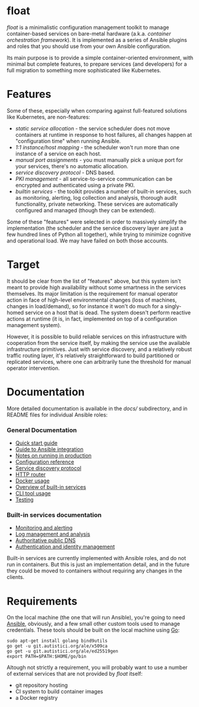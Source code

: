 float
====

*float* is a minimalistic configuration management toolkit to manage
container-based services on bare-metal hardware (a.k.a. *container
orchestration framework*). It is implemented as a series of Ansible
plugins and roles that you should use from your own Ansible
configuration.

Its main purpose is to provide a simple container-oriented
environment, with minimal but complete features, to prepare services
(and developers) for a full migration to something more sophisticated
like Kubernetes.


# Features

Some of these, especially when comparing against full-featured
solutions like Kubernetes, are non-features:

* *static service allocation* - the service scheduler does not move
  containers at runtime in response to host failures, all changes
  happen at "configuration time" when running Ansible.
* *1:1 instance/host mapping* - the scheduler won't run more than one
  instance of a service on each host.
* *manual port assignments* - you must manually pick a unique port for
  your services, there's no automatic allocation.
* *service discovery protocol* - DNS based.
* *PKI management* - all service-to-service communication can be
  encrypted and authenticated using a private PKI.
* *builtin services* - the toolkit provides a number of built-in
  services, such as monitoring, alerting, log collection and analysis,
  thorough audit functionality, private networking. These services are
  automatically configured and managed (though they can be extended).

Some of these "features" were selected in order to massively simplify
the implementation (the scheduler and the service discovery layer are
just a few hundred lines of Python all together), while trying to
minimize cognitive and operational load. We may have failed on both
those accounts.

# Target

It should be clear from the list of "features" above, but this system
isn't meant to provide high availability without some smartness in the
services themselves. Its major limitation is the requirement for
manual operator action in face of high-level environmental changes
(loss of machines, changes in load/demand), so for instance it won't
do much for a singly-homed service on a host that is dead. The system
doesn't perform reactive actions at runtime (it is, in fact,
implemented on top of a configuration management system).

However, it is possible to build reliable services on this
infrastructure with cooperation from the service itself, by making the
service use the available infrastructure primitives. Just with service
discovery, and a relatively robust traffic routing layer, it's
relatively straightforward to build partitioned or replicated
services, where one can arbitrarily tune the threshold for manual
operator intervention.

# Documentation

More detailed documentation is available in the *docs/* subdirectory,
and in README files for individual Ansible roles:

### General Documentation

* [Quick start guide](docs/quickstart.md)
* [Guide to Ansible integration](docs/ansible.md)
* [Notes on running in production](docs/running.md)
* [Configuration reference](docs/configuration.md)
* [Service discovery protocol](docs/service_mesh.md)
* [HTTP router](docs/http_router.md)
* [Docker usage](roles/docker/README.md)
* [Overview of built-in services](docs/builtin_services.md)
* [CLI tool usage](docs/cli.md)
* [Testing](docs/testing.md)

### Built-in services documentation

* [Monitoring and alerting](roles/prometheus/README.md)
* [Log management and analysis](roles/log-collector/README.md)
* [Authoritative public DNS](roles/dns/README.md)
* [Authentication and identity management](docs/identity_management.md)

Built-in services are currently implemented with Ansible roles, and do
not run in containers. But this is just an implementation detail, and
in the future they could be moved to containers without requiring any
changes in the clients.

# Requirements

On the local machine (the one that will run Ansible), you're going to
need [Ansible](https://ansible.com), obviously, and a few small other
custom tools used to manage credentials. These tools should be built
on the local machine using [Go](https://golang.org):

```shell
sudo apt-get install golang bind9utils
go get -u git.autistici.org/ale/x509ca
go get -u git.autistici.org/ale/ed25519gen
export PATH=$PATH:$HOME/go/bin
```

Altough not strictly a requirement, you will probably want to use a
number of external services that are not provided by *float* itself:

* git repository hosting
* CI system to build container images
* a Docker registry
